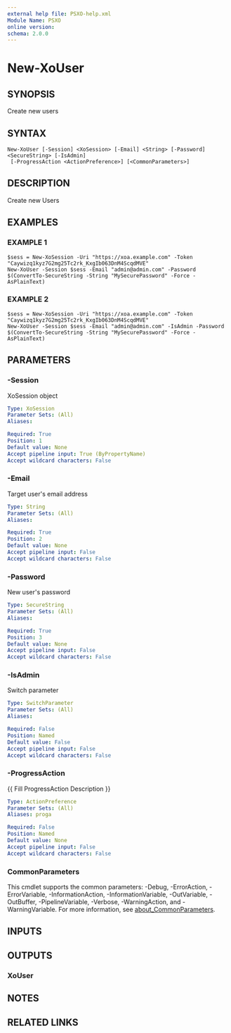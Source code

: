 ```yaml
---
external help file: PSXO-help.xml
Module Name: PSXO
online version:
schema: 2.0.0
---
```


# New-XoUser

## SYNOPSIS
Create new users

## SYNTAX

```
New-XoUser [-Session] <XoSession> [-Email] <String> [-Password] <SecureString> [-IsAdmin]
 [-ProgressAction <ActionPreference>] [<CommonParameters>]
```

## DESCRIPTION
Create new Users

## EXAMPLES

### EXAMPLE 1
```
$sess = New-XoSession -Uri "https://xoa.example.com" -Token "Caywizq1kyz7G2mg25Tc2rk_KxgIb063DnM4ScqdMVE"
New-XoUser -Session $sess -Email "admin@admin.com" -Password $(ConvertTo-SecureString -String "MySecurePassword" -Force -AsPlainText)
```

### EXAMPLE 2
```
$sess = New-XoSession -Uri "https://xoa.example.com" -Token "Caywizq1kyz7G2mg25Tc2rk_KxgIb063DnM4ScqdMVE"
New-XoUser -Session $sess -Email "admin@admin.com" -IsAdmin -Password $(ConvertTo-SecureString -String "MySecurePassword" -Force -AsPlainText)
```

## PARAMETERS

### -Session
XoSession object

```yaml
Type: XoSession
Parameter Sets: (All)
Aliases:

Required: True
Position: 1
Default value: None
Accept pipeline input: True (ByPropertyName)
Accept wildcard characters: False
```

### -Email
Target user's email address

```yaml
Type: String
Parameter Sets: (All)
Aliases:

Required: True
Position: 2
Default value: None
Accept pipeline input: False
Accept wildcard characters: False
```

### -Password
New user's password

```yaml
Type: SecureString
Parameter Sets: (All)
Aliases:

Required: True
Position: 3
Default value: None
Accept pipeline input: False
Accept wildcard characters: False
```

### -IsAdmin
Switch parameter

```yaml
Type: SwitchParameter
Parameter Sets: (All)
Aliases:

Required: False
Position: Named
Default value: False
Accept pipeline input: False
Accept wildcard characters: False
```

### -ProgressAction
{{ Fill ProgressAction Description }}

```yaml
Type: ActionPreference
Parameter Sets: (All)
Aliases: proga

Required: False
Position: Named
Default value: None
Accept pipeline input: False
Accept wildcard characters: False
```

### CommonParameters
This cmdlet supports the common parameters: -Debug, -ErrorAction, -ErrorVariable, -InformationAction, -InformationVariable, -OutVariable, -OutBuffer, -PipelineVariable, -Verbose, -WarningAction, and -WarningVariable. For more information, see [about_CommonParameters](http://go.microsoft.com/fwlink/?LinkID=113216).

## INPUTS

## OUTPUTS

### XoUser
## NOTES

## RELATED LINKS
